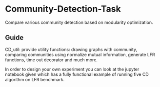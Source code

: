 # Community-Detection-Task

Compare various community detection based on modularity optimization.

## Guide

CD_util: provide utility functions: drawing graphs with community, comparing communities using
normalize mutual information, generate LFR functions, time out decorator and much more.

In order to design your own experiment you can look at the jupyter notebook given which has a fully functional
example of running five CD algorithm on LFR benchmark.
